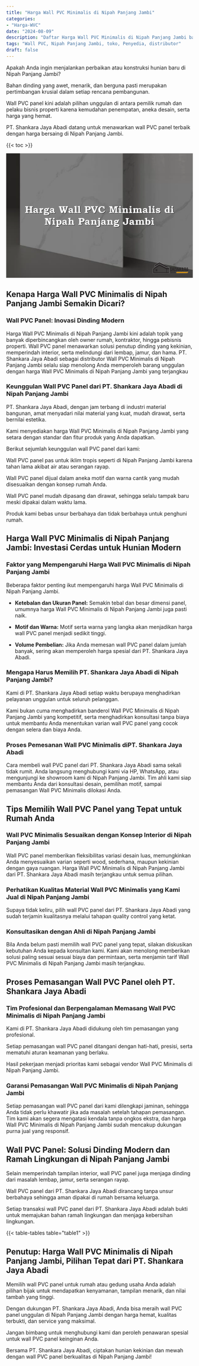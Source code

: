 ```yaml
---
title: "Harga Wall PVC Minimalis di Nipah Panjang Jambi"
categories: 
- "Harga-WVC"
date: "2024-08-09"
description: "Daftar Harga Wall PVC Minimalis di Nipah Panjang Jambi bagi rumah, kantor, dan gerai. Produk unggulan, pilihan motif, variasi warna menarik, beserta servis instalasi ditangani oleh tenaga ahli berpengalaman serta kepastian resmi!|Layanan penyediaan Wall PVC Minimalis di Nipah Panjang Jambi untuk kebutuhan rumah, kantor, maupun ritel, dengan panel terbaik dan pemasangan oleh tim ahli serta kepastian resmi.|Pilihan Wall PVC Minimalis di Nipah Panjang Jambi yang andal bagi tempat tinggal, kantor, dan toko, bersama material berkualitas dan instalasi ditangani oleh tim ahli serta garansi resmi.|Penjualan Wall PVC Minimalis di Nipah Panjang Jambi bagi tempat tinggal, perkantoran, dan gerai, dengan produk berkualitas dan instalasi ditangani oleh tenaga ahli ahli, disertai beserta garansi resmi.}"
tags: "Wall PVC, Nipah Panjang Jambi, toko, Penyedia, distributor"
draft: false
---
```


Apakah Anda ingin menjalankan perbaikan atau konstruksi hunian baru di Nipah Panjang Jambi?

Bahan dinding yang awet, menarik, dan berguna pasti merupakan pertimbangan krusial dalam setiap rencana pembangunan.

Wall PVC panel kini adalah pilihan unggulan di antara pemilik rumah dan pelaku bisnis properti karena kemudahan penempatan, aneka desain, serta harga yang hemat.

PT. Shankara Jaya Abadi datang untuk menawarkan wall PVC panel terbaik dengan harga bersaing di Nipah Panjang Jambi.

{{< toc >}}

![Harga Wall PVC Minimalis di Nipah Panjang Jambi](/images/Harga-WVC/Harga-Wall-PVC-Minimalis-di-Nipah-Panjang-Jambi.png)


## Kenapa Harga Wall PVC Minimalis di Nipah Panjang Jambi Semakin Dicari?

### Wall PVC Panel: Inovasi Dinding Modern

Harga Wall PVC Minimalis di Nipah Panjang Jambi kini adalah topik yang banyak diperbincangkan oleh owner rumah, kontraktor, hingga pebisnis properti. Wall PVC panel menawarkan solusi penutup dinding yang kekinian, memperindah interior, serta melindungi dari lembap, jamur, dan hama. PT. Shankara Jaya Abadi sebagai distributor Wall PVC Minimalis di Nipah Panjang Jambi selalu siap menolong Anda memperoleh barang unggulan dengan harga Wall PVC Minimalis di Nipah Panjang Jambi yang terjangkau

### Keunggulan Wall PVC Panel dari PT. Shankara Jaya Abadi di Nipah Panjang Jambi

PT. Shankara Jaya Abadi, dengan jam terbang di industri material bangunan, amat menyadari nilai material yang kuat, mudah dirawat, serta bernilai estetika.

Kami menyediakan harga Wall PVC Minimalis di Nipah Panjang Jambi yang setara dengan standar dan fitur produk yang Anda dapatkan.

Berikut sejumlah keunggulan wall PVC panel dari kami:

Wall PVC panel pas untuk iklim tropis seperti di Nipah Panjang Jambi karena tahan lama akibat air atau serangan rayap.

Wall PVC panel dijual dalam aneka motif dan warna cantik yang mudah disesuaikan dengan konsep rumah Anda.

Wall PVC panel mudah dipasang dan dirawat, sehingga selalu tampak baru meski dipakai dalam waktu lama.

Produk kami bebas unsur berbahaya dan tidak berbahaya untuk penghuni rumah.

## Harga Wall PVC Minimalis di Nipah Panjang Jambi: Investasi Cerdas untuk Hunian Modern

### Faktor yang Mempengaruhi Harga Wall PVC Minimalis di Nipah Panjang Jambi

Beberapa faktor penting ikut mempengaruhi harga Wall PVC Minimalis di Nipah Panjang Jambi.

- **Ketebalan dan Ukuran Panel:** Semakin tebal dan besar dimensi panel, umumnya harga Wall PVC Minimalis di Nipah Panjang Jambi juga pasti naik.

- **Motif dan Warna:** Motif serta warna yang langka akan menjadikan harga wall PVC panel menjadi sedikit tinggi.

- **Volume Pembelian:** Jika Anda memesan wall PVC panel dalam jumlah banyak, sering akan memperoleh harga spesial dari PT. Shankara Jaya Abadi.

### Mengapa Harus Memilih PT. Shankara Jaya Abadi di Nipah Panjang Jambi?

Kami di PT. Shankara Jaya Abadi setiap waktu berupaya menghadirkan pelayanan unggulan untuk seluruh pelanggan.

Kami bukan cuma menghadirkan banderol Wall PVC Minimalis di Nipah Panjang Jambi yang kompetitif, serta menghadirkan konsultasi tanpa biaya untuk membantu Anda menentukan varian wall PVC panel yang cocok dengan selera dan biaya Anda.

### Proses Pemesanan Wall PVC Minimalis diPT. Shankara Jaya Abadi

Cara membeli wall PVC panel dari PT. Shankara Jaya Abadi sama sekali tidak rumit. Anda langsung menghubungi kami via HP, WhatsApp, atau mengunjungi ke showroom kami di Nipah Panjang Jambi. Tim ahli kami siap membantu Anda dari konsultasi desain, pemilihan motif, sampai pemasangan Wall PVC Minimalis dilokasi Anda.

## Tips Memilih Wall PVC Panel yang Tepat untuk Rumah Anda

### Wall PVC Minimalis Sesuaikan dengan Konsep Interior di Nipah Panjang Jambi

Wall PVC panel memberikan fleksibilitas variasi desain luas, memungkinkan Anda menyesuaikan varian seperti wood, sederhana, maupun kekinian dengan gaya ruangan. Harga Wall PVC Minimalis di Nipah Panjang Jambi dari PT. Shankara Jaya Abadi masih terjangkau untuk semua pilihan.

### Perhatikan Kualitas Material Wall PVC Minimalis yang Kami Jual di Nipah Panjang Jambi

Supaya tidak keliru, pilih wall PVC panel dari PT. Shankara Jaya Abadi yang sudah terjamin kualitasnya melalui tahapan quality control yang ketat.

### Konsultasikan dengan Ahli di Nipah Panjang Jambi

Bila Anda belum pasti memilih wall PVC panel yang tepat, silakan diskusikan kebutuhan Anda kepada konsultan kami. Kami akan menolong memberikan solusi paling sesuai sesuai biaya dan permintaan, serta menjamin tarif Wall PVC Minimalis di Nipah Panjang Jambi masih terjangkau.

## Proses Pemasangan Wall PVC Panel oleh PT. Shankara Jaya Abadi

### Tim Profesional dan Berpengalaman Memasang Wall PVC Minimalis di Nipah Panjang Jambi

Kami di PT. Shankara Jaya Abadi didukung oleh tim pemasangan yang profesional.

Setiap pemasangan wall PVC panel ditangani dengan hati-hati, presisi, serta mematuhi aturan keamanan yang berlaku.

Hasil pekerjaan menjadi prioritas kami sebagai vendor Wall PVC Minimalis di Nipah Panjang Jambi.

### Garansi Pemasangan Wall PVC Minimalis di Nipah Panjang Jambi

Setiap pemasangan wall PVC panel dari kami dilengkapi jaminan, sehingga Anda tidak perlu khawatir jika ada masalah setelah tahapan pemasangan. Tim kami akan segera mengatasi kendala tanpa ongkos ekstra, dan harga Wall PVC Minimalis di Nipah Panjang Jambi sudah mencakup dukungan purna jual yang responsif.

## Wall PVC Panel: Solusi Dinding Modern dan Ramah Lingkungan di Nipah Panjang Jambi

Selain memperindah tampilan interior, wall PVC panel juga menjaga dinding dari masalah lembap, jamur, serta serangan rayap.

Wall PVC panel dari PT. Shankara Jaya Abadi dirancang tanpa unsur berbahaya sehingga aman dipakai di rumah bersama keluarga.

Setiap transaksi wall PVC panel dari PT. Shankara Jaya Abadi adalah bukti untuk memajukan bahan ramah lingkungan dan menjaga kebersihan lingkungan.

{{< table-tables table="table1" >}}

## Penutup: Harga Wall PVC Minimalis di Nipah Panjang Jambi, Pilihan Tepat dari PT. Shankara Jaya Abadi

Memilih wall PVC panel untuk rumah atau gedung usaha Anda adalah pilihan bijak untuk mendapatkan kenyamanan, tampilan menarik, dan nilai tambah yang tinggi.

Dengan dukungan PT. Shankara Jaya Abadi, Anda bisa meraih wall PVC panel unggulan di Nipah Panjang Jambi dengan harga hemat, kualitas terbukti, dan service yang maksimal.

Jangan bimbang untuk menghubungi kami dan peroleh penawaran spesial untuk wall PVC panel keinginan Anda.

Bersama PT. Shankara Jaya Abadi, ciptakan hunian kekinian dan mewah dengan wall PVC panel berkualitas di Nipah Panjang Jambi!